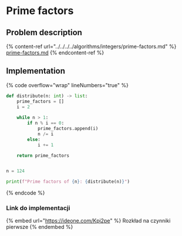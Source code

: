 # Prime factors

## Problem description

{% content-ref url="../../../../algorithms/integers/prime-factors.md" %}
[prime-factors.md](../../../../algorithms/integers/prime-factors.md)
{% endcontent-ref %}

## Implementation

{% code overflow="wrap" lineNumbers="true" %}
```python
def distribute(n: int) -> list:
    prime_factors = []
    i = 2
    
    while n > 1:
        if n % i == 0:
            prime_factors.append(i)
            n /= i
        else:
            i += 1

    return prime_factors


n = 124

print(f"Prime factors of {n}: {distribute(n)}")
```
{% endcode %}

### Link do implementacji

{% embed url="https://ideone.com/Kpj2pe" %}
Rozkład na czynniki pierwsze
{% endembed %}
